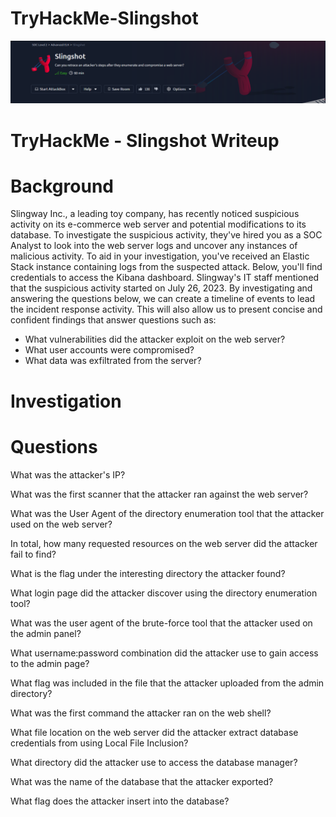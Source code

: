 # TryHackMe-Slingshot

![Image](../WriteUps/images/image-38453637.png)
# TryHackMe - Slingshot Writeup
# Background
Slingway Inc., a leading toy company, has recently noticed suspicious activity on its e-commerce web server and potential modifications to its database. To investigate the suspicious activity, they've hired you as a SOC Analyst to look into the web server logs and uncover any instances of malicious activity.
To aid in your investigation, you've received an Elastic Stack instance containing logs from the suspected attack. Below, you'll find credentials to access the Kibana dashboard. Slingway's IT staff 
mentioned that the suspicious activity started on July 26, 2023.
By investigating and answering the questions below, we can create a timeline of events to lead the incident response activity. This will also allow us to present concise and confident findings that answer questions such as:
- What vulnerabilities did the attacker exploit on the web server?
- What user accounts were compromised?
- What data was exfiltrated from the server?

# Investigation




# Questions
What was the attacker's IP?

What was the first scanner that the attacker ran against the web server?

What was the User Agent of the directory enumeration tool that the attacker used on the web server?

In total, how many requested resources on the web server did the attacker fail to find?

What is the flag under the interesting directory the attacker found?

What login page did the attacker discover using the directory enumeration tool?

What was the user agent of the brute-force tool that the attacker used on the admin panel?

What username:password combination did the attacker use to gain access to the admin page?

What flag was included in the file that the attacker uploaded from the admin directory?

What was the first command the attacker ran on the web shell?

What file location on the web server did the attacker extract database credentials from using Local File Inclusion?

What directory did the attacker use to access the database manager?

What was the name of the database that the attacker exported?

What flag does the attacker insert into the database?
